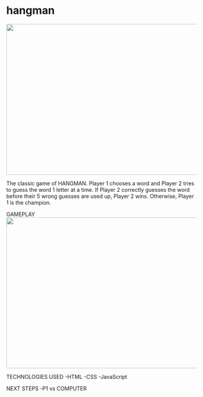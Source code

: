 # hangman
<div id="header" align="center">
    <img src="https://i.imgur.com/99WRIN7.jpeg" width="800" height="400">
</div>

The classic game of HANGMAN. Player 1 chooses a word and Player 2 tries to guess the word 1 letter at a time. If Player 2 correctly guesses the word before their 5 wrong guesses are used up, Player 2 wins. Otherwise, Player 1 is the champion.

GAMEPLAY
<img src="https://i.imgur.com/99WRIN7.jpeg" width="800" height="400">

TECHNOLOGIES USED
-HTML
-CSS
-JavaScript

NEXT STEPS
-P1 vs COMPUTER